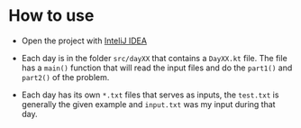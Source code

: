 
# How to use


- Open the project with [InteliJ IDEA](https://www.jetbrains.com/idea/)

- Each day is in the folder `src/dayXX` that contains a `DayXX.kt` file. The file has a `main()` function that will read the input files and do the `part1()` and `part2()` of the problem.

- Each day has its own `*.txt` files that serves as inputs, the `test.txt` is generally the given example and `input.txt` was my input during that day.
